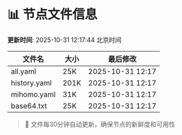 # 📊 节点文件信息

**更新时间**: 2025-10-31 12:17:44 北京时间

| 文件名 | 大小 | 最后修改 |
|--------|------|----------|
| all.yaml | 25K | 2025-10-31 12:17 |
| history.yaml | 201K | 2025-10-31 12:17 |
| mihomo.yaml | 31K | 2025-10-31 12:17 |
| base64.txt | 25K | 2025-10-31 12:17 |

> 🔄 文件每30分钟自动更新，确保节点的新鲜度和可用性

